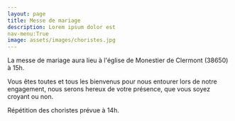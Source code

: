 ```yaml
---
layout: page
title: Messe de mariage
description: Lorem ipsum dolor est
nav-menu:True
image: assets/images/choristes.jpg
---
```


La messe de mariage aura lieu à l'église de Monestier de Clermont (38650) à 15h.

Vous êtes toutes et tous les bienvenus pour nous entourer lors de notre engagement, nous serons hereux de votre présence, que vous soyez croyant ou non.

Répétition des choristes prévue à 14h.

